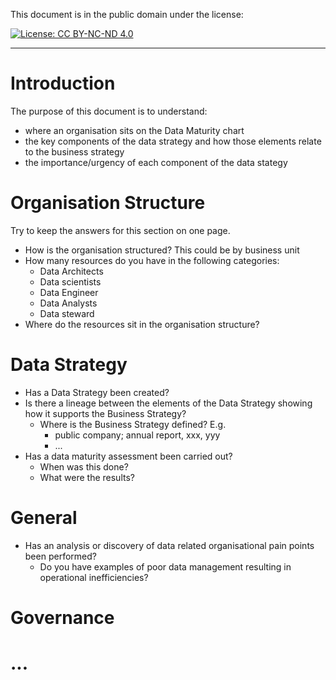 This document is in the public domain under the license: 

[![License: CC BY-NC-ND 4.0](https://img.shields.io/badge/License-CC%20BY--NC--ND%204.0-lightgrey.svg)](https://creativecommons.org/licenses/by-nc-nd/4.0/)

-----

# Introduction

The purpose of this document is to understand:

 - where an organisation sits on the Data Maturity chart
 - the key components of the data strategy and how those elements relate to the business strategy
 - the importance/urgency of each component of the data stategy

# Organisation Structure

Try to keep the answers for this section on one page.

 - How is the organisation structured?  This could be by business unit
 - How many resources do you have in the following categories:
   - Data Architects
   - Data scientists
   - Data Engineer
   - Data Analysts
   - Data steward
 - Where do the resources sit in the organisation structure?

# Data Strategy

 - Has a Data Strategy been created?
 - Is there a lineage between the elements of the Data Strategy showing how it supports the Business Strategy?
   - Where is the Business Strategy defined? E.g.
     - public company; annual report, xxx, yyy
     - ...
 - Has a data maturity assessment been carried out?
   - When was this done?
   - What were the results?
   
# General 

 - Has an analysis or discovery of data related organisational pain points been performed?
   - Do you have examples of poor data management resulting in operational inefficiencies?

# Governance

# ...
